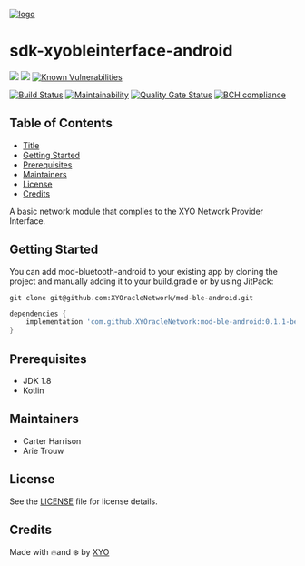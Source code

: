 [logo]: https://cdn.xy.company/img/brand/XYO_full_colored.png

[![logo]](https://xyo.network)

# sdk-xyobleinterface-android

[![](https://jitpack.io/v/XYOracleNetwork/mod-ble-android.svg)](https://jitpack.io/#XYOracleNetwork/mod-ble-android)
[![](https://img.shields.io/gitter/room/XYOracleNetwork/Stardust.svg)](https://gitter.im/XYOracleNetwork/Dev)
[![Known Vulnerabilities](https://snyk.io/test/github/XYOracleNetwork/sdk-xyobleinterface-android/badge.svg)](https://snyk.io/test/github/XYOracleNetwork/sdk-xyobleinterface-android)

[![Build Status](https://travis-ci.org/XYOracleNetwork/sdk-xyobleinterface-android.svg?branch=master)](https://travis-ci.org/XYOracleNetwork/sdk-xyobleinterface-android)
[![Maintainability](https://api.codeclimate.com/v1/badges/c574c6de0ea4049be0c3/maintainability)](https://codeclimate.com/github/XYOracleNetwork/sdk-xyobleinterface-android/maintainability)
[![Quality Gate Status](https://sonarcloud.io/api/project_badges/measure?project=XYOracleNetwork_sdk-xyobleinterface-android&metric=alert_status)](https://sonarcloud.io/dashboard?id=XYOracleNetwork_sdk-xyobleinterface-android)
[![BCH compliance](https://bettercodehub.com/edge/badge/XYOracleNetwork/sdk-xyobleinterface-android?branch=master)](https://bettercodehub.com/)

## Table of Contents

-   [Title](#sdk-core-swift)
-   [Getting Started](#getting-started)
-   [Prerequisites](#prerequisites)
-   [Maintainers](#maintainers)
-   [License](#license)
-   [Credits](#credits)


A basic network module that complies to the XYO Network Provider Interface.

## Getting Started

You can add mod-bluetooth-android to your existing app by cloning the project and manually adding it to your build.gradle or by using JitPack:

```
git clone git@github.com:XYOracleNetwork/mod-ble-android.git
```

```gradle
dependencies {
    implementation 'com.github.XYOracleNetwork:mod-ble-android:0.1.1-beta.3'
}
```

## Prerequisites

* JDK 1.8
* Kotlin

## Maintainers

- Carter Harrison
- Arie Trouw

## License

See the [LICENSE](LICENSE) file for license details.

## Credits 

Made with 🔥and ❄️ by [XYO](https://www.xyo.network)
